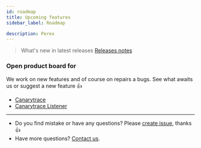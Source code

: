 ```yaml
---
id: roadmap
title: Upcoming features
sidebar_label: Roadmap

description: Perex
---
```


> What's new in latest releases [Releases notes](/docs/references/releases)


### Open product board for 

We work on new features and of course on repairs a bugs. See what awaits us or suggest a new feature 👍 

- <a className="button button--outline button--primary" href="https://github.com/canarytrace/documentation/projects/4">Canarytrace</a>
- <a className="button button--outline button--primary" href="https://github.com/canarytrace/documentation/projects/3">Canarytrace Listener</a>

---

- Do you find mistake or have any questions? Please [create issue](https://github.com/canarytrace/documentation/issues/new/choose), thanks 👍
- Have more questions? [Contact us](/docs/support/contactus).
